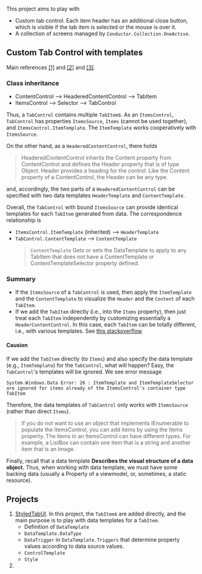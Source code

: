 This project aims to play with 
- Custom tab control. Each item header has an additional close button, which is visible if the tab item is selected or the mouse is over it.
- A collection of screens managed by `Conductor.Collection.OneActive`.

## Custom Tab Control with templates

Main references [[1]](https://stackoverflow.com/a/28299651/14020277) and [[2]](https://stackoverflow.com/questions/14821067/wpf-tabitem-onmouseover-shall-trigger-the-visibility-of-a-button-inside-the-tabi) and [[3]](https://caliburnmicro.com/documentation/composition).

### Class inheritance
- ContentControl --> HeaderedContentControl --> TabItem
- ItemsControl --> Selector  --> TabControl

Thus, a `TabControl` contains multiple `TabItem`s. As an `ItemsControl`, `TabControl` has properties `ItemsSource`, `Items` (cannot be used together), and `ItemsControl.ItemTemplate`. The `ItemTemplate` works cooperatively with `ItemsSource`. 

On the other hand, as a `HeaderedContentControl`, there holds 
> HeaderedContentControl inherits the Content property from ContentControl and defines the Header property that is of type Object. Header provides a heading for the control. Like the Content property of a ContentControl, the Header can be any type.

and, accordingly, the two parts of a `HeaderedContentControl` can be specified with two data templates `HeaderTemplate` and `ContentTemplate`.

Overall, the `TabControl` with bound `ItemsSource` can provide identical templates for each `TabItem` generated from data. The correspondence relationship is 

- `ItemsControl.ItemTemplate` (inherited)  --> `HeaderTemplate`
- `TabControl.ContentTemplate` --> `ContentTemplate`
  > `ContentTemplate` Gets or sets the DataTemplate to apply to any TabItem that does not have a ContentTemplate or ContentTemplateSelector property defined.

### Summary

- If the `ItemsSource` of a `TabControl` is used, then apply the `ItemTemplate` and the `ContentTemplate` to visualize the `Header` and the `Content` of each `TabItem`.
- If we add the `TabItem` directly (i.e., into the `Items` property), then just treat each `TabItem` independently by customizing essentially a `HeaderContentControl`. In this case, each `TabItem` can be totally different, i.e., with various templates. See [this stackoverflow](https://stackoverflow.com/a/25265513/14020277)

#### Causion
If we add the `TabItem` directly (to `Items`) and also specify the data template (e.g., `ItemTemplate`) for the `TabControl`, what will happen? Easy, the `TabControl`'s templates will be ignored.
We see error message 
```
System.Windows.Data Error: 26 : ItemTemplate and ItemTemplateSelector are ignored for items already of the ItemsControl's container type TabItem
```
Therefore, the data templates of `TabControl` only works with `ItemsSource` (rather than direct `Items`).

>If you do not want to use an object that implements IEnumerable to populate the ItemsControl, you can add items by using the Items property. The items in an ItemsControl can have different types. For example, a ListBox can contain one item that is a string and another item that is an Image.

Finally, recall that a data template **Describes the visual structure of a data object.** Thus, when working with data template, we must have some backing data (usually a Property of a viewmodel, or, sometimes, a static resource).

## Projects
1. [StyledTabUI](./StyledTabUI). In this project, the `TabItem`s are added directly, and the main purpose is to play with data templates for a `TabItem`.
    - Definition of `DataTemplate`
    - `DataTemplate.DataType`
    - `DataTrigger` in `DataTemplate.Triggers` that determine property values according to data source values.
    - `ControlTemplate`
    - `Style`
2. 

